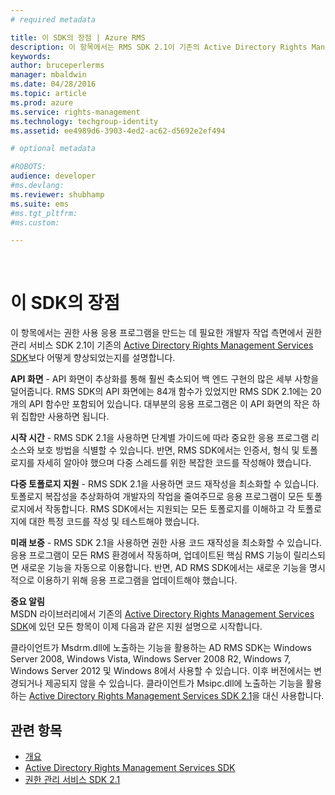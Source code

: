 ```yaml
---
# required metadata

title: 이 SDK의 장점 | Azure RMS
description: 이 항목에서는 RMS SDK 2.1이 기존의 Active Directory Rights Management Services SDK보다 어떻게 향상되었는지를 설명합니다.
keywords:
author: bruceperlerms
manager: mbaldwin
ms.date: 04/28/2016
ms.topic: article
ms.prod: azure
ms.service: rights-management
ms.technology: techgroup-identity
ms.assetid: ee4989d6-3903-4ed2-ac62-d5692e2ef494

# optional metadata

#ROBOTS:
audience: developer
#ms.devlang:
ms.reviewer: shubhamp
ms.suite: ems
#ms.tgt_pltfrm:
#ms.custom:

---
```


﻿
# 이 SDK의 장점
이 항목에서는 권한 사용 응용 프로그램을 만드는 데 필요한 개발자 작업 측면에서 권한 관리 서비스 SDK 2.1이 기존의 [Active Directory Rights Management Services SDK](https://msdn.microsoft.com/library/Cc530379)보다 어떻게 향상되었는지를 설명합니다.

**API 화면** - API 화면이 추상화를 통해 훨씬 축소되어 백 엔드 구현의 많은 세부 사항을 덜어줍니다. RMS SDK의 API 화면에는 84개 함수가 있었지만 RMS SDK 2.1에는 20개의 API 함수만 포함되어 있습니다. 대부분의 응용 프로그램은 이 API 화면의 작은 하위 집합만 사용하면 됩니다.

**시작 시간** - RMS SDK 2.1을 사용하면 단계별 가이드에 따라 중요한 응용 프로그램 리소스와 보호 방법을 식별할 수 있습니다. 반면, RMS SDK에서는 인증서, 형식 및 토폴로지를 자세히 알아야 했으며 다중 스레드를 위한 복잡한 코드를 작성해야 했습니다.

**다중 토폴로지 지원** - RMS SDK 2.1을 사용하면 코드 재작성을 최소화할 수 있습니다. 토폴로지 복잡성을 추상화하여 개발자의 작업을 줄여주므로 응용 프로그램이 모든 토폴로지에서 작동합니다. RMS SDK에서는 지원되는 모든 토폴로지를 이해하고 각 토폴로지에 대한 특정 코드를 작성 및 테스트해야 했습니다.

**미래 보증** - RMS SDK 2.1을 사용하면 권한 사용 코드 재작성을 최소화할 수 있습니다. 응용 프로그램이 모든 RMS 환경에서 작동하며, 업데이트된 핵심 RMS 기능이 릴리스되면 새로운 기능을 자동으로 이용합니다. 반면, AD RMS SDK에서는 새로운 기능을 명시적으로 이용하기 위해 응용 프로그램을 업데이트해야 했습니다.

**중요 알림**  
MSDN 라이브러리에서 기존의 [Active Directory Rights Management Services SDK](https://msdn.microsoft.com/library/Cc530379)에 있던 모든 항목이 이제 다음과 같은 지원 설명으로 시작합니다.

클라이언트가 Msdrm.dll에 노출하는 기능을 활용하는 AD RMS SDK는 Windows Server 2008, Windows Vista, Windows Server 2008 R2, Windows 7, Windows Server 2012 및 Windows 8에서 사용할 수 있습니다. 이후 버전에서는 변경되거나 제공되지 않을 수 있습니다. 클라이언트가 Msipc.dll에 노출하는 기능을 활용하는 [Active Directory Rights Management Services SDK 2.1](microsoft-information-protection-and-control-client-portal.md)을 대신 사용합니다.

 

## 관련 항목 ##
* [개요](ad-rms-overview.md)
* [Active Directory Rights Management Services SDK](https://msdn.microsoft.com/library/Cc530379)
* [권한 관리 서비스 SDK 2.1](microsoft-information-protection-and-control-client-portal.md)
 

 


<!--HONumber=Apr16_HO3-->


